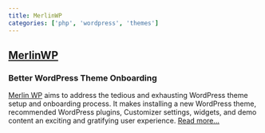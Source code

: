 ```yaml
---
title: MerlinWP
categories: ['php', 'wordpress', 'themes']
---
```

## [MerlinWP](https://github.com/richtabor/MerlinWP)

### Better WordPress Theme Onboarding


[Merlin WP](https://merlinwp.com) aims to address the tedious and exhausting WordPress theme setup and onboarding process. It makes installing a new WordPress theme, recommended WordPress plugins, Customizer settings, widgets, and demo content an exciting and gratifying user experience. [Read more...](https://richtabor.com/merlin-wp)
